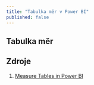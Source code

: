 ```yaml
---
title: "Tabulka měr v Power BI"
published: false
---
```


## Tabulka měr

## Zdroje

1. [Measure Tables in Power BI][01]

[01]: https://exceleratorbi.com.au/measure-tables-in-power-bi/
